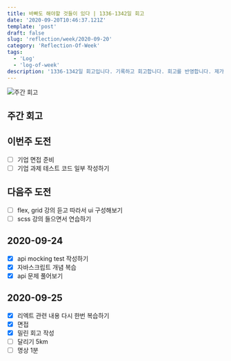```yaml
---
title: 바빠도 해야할 것들이 있다 | 1336-1342일 회고
date: '2020-09-20T10:46:37.121Z'
template: 'post'
draft: false
slug: 'reflection/week/2020-09-20'
category: 'Reflection-Of-Week'
tags:
  - 'Log'
  - 'log-of-week'
description: '1336-1342일 회고입니다. 기록하고 회고합니다. 회고를 반영합니다. 제가 자라는 방식입니다.'
---
```

![주간 회고](https://imgur.com/PwMHNaY.png)



## 주간 회고 



## 이번주 도전
- [ ] 기업 면접 준비 
- [ ] 기업 과제 테스트 코드 일부 작성하기 

## 다음주 도전
- [ ] flex, grid 강의 듣고 따라서 ui 구성해보기
- [ ] scss 강의 들으면서 연습하기 

## 2020-09-24
- [x] api mocking test 작성하기 
- [x] 자바스크립트 개념 복습 
- [x] api 문제 풀어보기 

## 2020-09-25 
- [x] 리엑트 관련 내용 다시 한번 복습하기 
- [x] 면접 
- [x] 밀린 회고 작성
- [ ] 달리기 5km 
- [ ] 명상 1분
